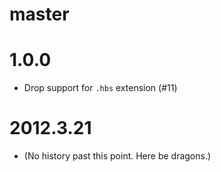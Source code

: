 # master

# 1.0.0

* Drop support for `.hbs` extension (#11)

# 2012.3.21

* (No history past this point. Here be dragons.)
